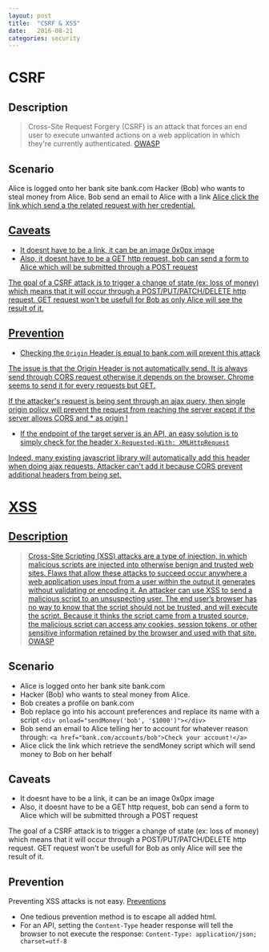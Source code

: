 ```yaml
---
layout: post
title:  "CSRF & XSS"
date:   2016-08-21
categories: security
---
```


# CSRF

## Description

>Cross-Site Request Forgery (CSRF) is an attack that forces an end user to execute unwanted actions on a web application in which they're currently authenticated. [OWASP](https://www.owasp.org/index.php/Cross-Site_Request_Forgery_(CSRF))

## Scenario

Alice is logged onto her bank site bank.com
Hacker (Bob) who wants to steal money from Alice.
Bob send an email to Alice with a link <a href="bank.com/pay?recipient=bob&amount=1000">
Alice click the link which send a the related request with her credential.

## Caveats

* It doesnt have to be a link, it can be an image 0x0px image
* Also, it doesnt have to be a GET http request, bob can send a form to Alice which will be submitted through a POST request

The goal of a CSRF attack is to trigger a change of state (ex: loss of money) which means that it will occur through a POST/PUT/PATCH/DELETE http request. GET request won't be usefull for Bob as only Alice will see the result of it.

## Prevention

* Checking the `Origin` Header is equal to bank.com will prevent this attack

The issue is that the Origin Header is not automatically send. It is always send through CORS request otherwise it depends on the browser. Chrome seems to send it for every requests but GET.

If the attacker's request is being sent through an ajax query, then single origin policy will prevent the request from reaching the server except if the server allows CORS and * as origin !

* If the endpoint of the target server is an API, an easy solution is to simply check for the header `X-Requested-With: XMLHttpRequest`

Indeed, many existing javascript library will automatically add this header when doing ajax requests. Attacker can't add it because CORS prevent additional headers from being set.

# XSS

## Description

>Cross-Site Scripting (XSS) attacks are a type of injection, in which malicious scripts are injected into otherwise benign and trusted web sites. Flaws that allow these attacks to succeed occur anywhere a web application uses input from a user within the output it generates without validating or encoding it. An attacker can use XSS to send a malicious script to an unsuspecting user. The end user’s browser has no way to know that the script should not be trusted, and will execute the script. Because it thinks the script came from a trusted source, the malicious script can access any cookies, session tokens, or other sensitive information retained by the browser and used with that site. [OWASP](https://www.owasp.org/index.php/XSS)

## Scenario

- Alice is logged onto her bank site bank.com
- Hacker (Bob) who wants to steal money from Alice.
- Bob creates a profile on bank.com
- Bob replace go into his account preferences and replace its name with a script
`<div onload="sendMoney('bob', '$1000')"></div>`
- Bob send an email to Alice telling her to account for whatever reason through:
`<a href="bank.com/accounts/bob">Check your account!</a>`
- Alice click the link which retrieve the sendMoney script which will send money to Bob on her behalf

## Caveats

* It doesnt have to be a link, it can be an image 0x0px image
* Also, it doesnt have to be a GET http request, bob can send a form to Alice which will be submitted through a POST request

The goal of a CSRF attack is to trigger a change of state (ex: loss of money) which means that it will occur through a POST/PUT/PATCH/DELETE http request. GET request won't be usefull for Bob as only Alice will see the result of it.

## Prevention

Preventing XSS attacks is not easy. [Preventions](https://www.owasp.org/index.php/XSS_(Cross_Site_Scripting)_Prevention_Cheat_Sheet)

* One tedious prevention method is to escape all added html.
* For an API, setting the `Content-Type` header response will tell the browser to not execute the response:
`Content-Type: application/json; charset=utf-8`
